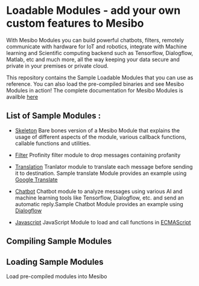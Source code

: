 # Loadable Modules - add your own custom features to Mesibo

With Mesibo Modules you can build powerful chatbots, filters, remotely communicate with hardware for IoT and robotics, integrate with Machine learning and Scientific computing backend such as Tensorflow, Dialogflow, Matlab, etc and much more, all the way keeping your data secure and private in your premises or private cloud.

This repository contains the Sample Loadable Modules that you can use as reference. You can also load the pre-compiled binaries and see Mesibo Modules in action! The complete documentation for Mesibo Modules is availble [here](https://mesibo.com/documentation/loadable-modules/)

## List of Sample Modules  :

- [Skeleton]()   Bare bones version of a Mesibo Module that explains the usage of different aspects of the module, various callback functions, callable functions and utilities.

- [Filter]()   Profinity filter module to drop messages containing profanity

- [Translation]()   Tranlator module to translate each message before sending it to destination. Sample translate Module provides an example using [Google Translate](https://cloud.google.com/translate)

- [Chatbot]()   Chatbot module to analyze messages using various AI and machine learning tools like Tensorflow, Dialogflow, etc. and send an automatic reply.Sample Chatbot Module provides an example using [Dialogflow](https://dialogflow.com)

- [Javascript]()   JavaScript Module to load and call functions in [ECMAScript](http://www.ecma-international.org/ecma-262/5.1/)

## Compiling Sample Modules

## Loading Sample Modules
Load pre-compiled modules into Mesibo
